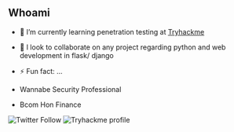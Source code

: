 ## Whoami

- 🌱 I’m currently learning penetration testing at [Tryhackme](https://tryhackme.com)
- 👯 I look to collaborate on any project regarding python and web development in flask/ django

- ⚡ Fun fact: ...

 - Wannabe Security Professional
 - Bcom Hon Finance 

![Twitter Follow](https://img.shields.io/twitter/follow/0xbeven)
![Tryhackme profile](https://tryhackme-badges.s3.amazonaws.com/werkzeug.png)
